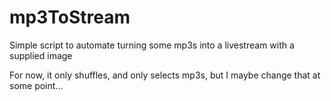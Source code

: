 # mp3ToStream
Simple script to automate turning some mp3s into a livestream with a supplied image


For now, it only shuffles, and only selects mp3s, but I maybe change that at some point...
